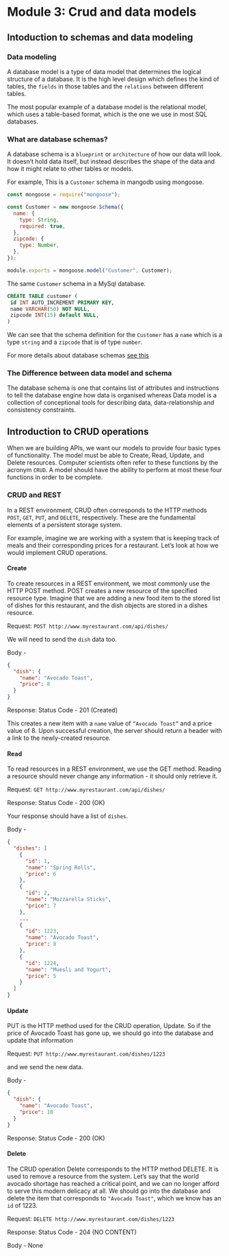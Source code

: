 # Module 3: Crud and data models

## Intoduction to schemas and data modeling

### Data modeling

A database model is a type of data model that determines the logical structure of a database. It is the high level design which defines the kind of tables, the `fields` in those tables and the `relations` between different tables.

The most popular example of a database model is the relational model, which uses a table-based format, which is the one we use in most SQL databases.

### What are database schemas?

A database schema is a `blueprint` or `architecture` of how our data will look. It doesn’t hold data itself, but instead describes the shape of the data and how it might relate to other tables or models.

For example, This is a `Customer` schema in mangodb using mongoose.

```js
const mongoose = require("mongoose");

const Customer = new mongoose.Schema({
  name: {
    type: String,
    required: true,
  },
  zipcode: {
    type: Number,
  },
});

module.exports = mongoose.model("Customer", Customer);
```

The same `Customer` schema in a MySql database.

```sql
CREATE TABLE customer (
 id INT AUTO_INCREMENT PRIMARY KEY,
 name VARCHAR(50) NOT NULL,
 zipcode INT(15) default NULL,
)

```

We can see that the schema definition for the `Customer` has a `name` which is a type `string` and a `zipcode` that is of type `number`.

For more details about database schemas [see this](https://www.educative.io/blog/what-are-database-schemas-examples#types)

### The Difference between data model and schema

The database schema is one that contains list of attributes and instructions to tell the database engine how data is organised whereas Data model is a collection of conceptional tools for describing data, data-relationship and consistency constraints.

## Introduction to CRUD operations

When we are building APIs, we want our models to provide four basic types of functionality. The model must be able to Create, Read, Update, and Delete resources. Computer scientists often refer to these functions by the acronym `CRUD`. A model should have the ability to perform at most these four functions in order to be complete.

### CRUD and REST

In a REST environment, CRUD often corresponds to the HTTP methods `POST`, `GET`, `PUT`, and `DELETE`, respectively. These are the fundamental elements of a persistent storage system.

For example, imagine we are working with a system that is keeping track of meals and their corresponding prices for a restaurant. Let’s look at how we would implement CRUD operations.

#### Create

To create resources in a REST environment, we most commonly use the HTTP POST method. POST creates a new resource of the specified resource type.
Imagine that we are adding a new food item to the stored list of dishes for this restaurant, and the dish objects are stored in a dishes resource.

Request:
`POST http://www.myrestaurant.com/api/dishes/`

We will need to send the `dish` data too.

Body -

```json
{
  "dish": {
    "name": "Avocado Toast",
    "price": 8
  }
}
```

Response: Status Code - 201 (Created)

This creates a new item with a `name` value of `“Avocado Toast”` and a price value of 8. Upon successful creation, the server should return a header with a link to the newly-created resource.

#### Read

To read resources in a REST environment, we use the GET method. Reading a resource should never change any information - it should only retrieve it.

Request:
`GET http://www.myrestaurant.com/api/dishes/`

Response: Status Code - 200 (OK)

Your response should have a list of `dishes`.

Body -

```json
{
  "dishes": [
    {
      "id": 1,
      "name": "Spring Rolls",
      "price": 6
    },
    {
      "id": 2,
      "name": "Mozzarella Sticks",
      "price": 7
    },
    ...
    {
      "id": 1223,
      "name": "Avocado Toast",
      "price": 8
    },
    {
      "id": 1224,
      "name": "Muesli and Yogurt",
      "price": 5
    }
  ]
}
```

#### Update

PUT is the HTTP method used for the CRUD operation, Update.
So if the price of Avocado Toast has gone up, we should go into the database and update that information

Request:
`PUT http://www.myrestaurant.com/dishes/1223`

and we send the new data.

Body -

```json
{
  "dish": {
    "name": "Avocado Toast",
    "price": 10
  }
}
```

Response: Status Code - 200 (OK)

#### Delete

The CRUD operation Delete corresponds to the HTTP method DELETE. It is used to remove a resource from the system.
Let’s say that the world avocado shortage has reached a critical point, and we can no longer afford to serve this modern delicacy at all. We should go into the database and delete the item that corresponds to `"Avocado Toast"`, which we know has an `id` of 1223.

Request:
`DELETE http://www.myrestaurant.com/dishes/1223`

Response: Status Code - 204 (NO CONTENT)

Body - None
